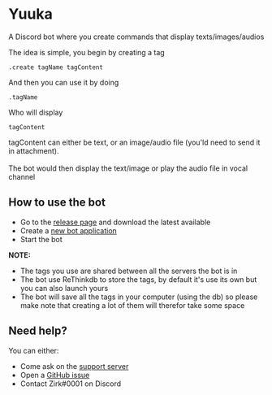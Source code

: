 # Yuuka
A Discord bot where you create commands that display texts/images/audios

The idea is simple, you begin by creating a tag
```
.create tagName tagContent
```
And then you can use it by doing
```
.tagName
```
Who will display
```
tagContent
```

tagContent can either be text, or an image/audio file (you'ld need to send it in attachment).
<br/>
<br/>
The bot would then display the text/image or play the audio file in vocal channel

## How to use the bot
 - Go to the [release page](https://github.com/Xwilarg/Yuuka/releases) and download the latest available
 - Create a [new bot application](https://discordpy.readthedocs.io/en/latest/discord.html)
 - Start the bot
 
**NOTE:**
 - The tags you use are shared between all the servers the bot is in
 - The bot use ReThinkdb to store the tags, by default it's use its own but you can also launch yours
 - The bot will save all the tags in your computer (using the db) so please make note that creating a lot of them will therefor take some space

## Need help?
You can either:
 - Come ask on the [support server](https://discordapp.com/invite/H6wMRYV)
 - Open a [GitHub issue](https://github.com/Xwilarg/Yuuka/issues)
 - Contact Zirk#0001 on Discord
